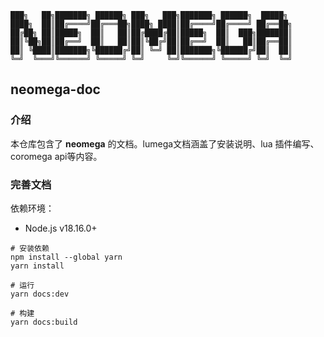 ``` raw
███╗   ██╗███████╗ ██████╗ ███╗   ███╗███████╗ ██████╗  █████╗   
████╗  ██║██╔════╝██╔═══██╗████╗ ████║██╔════╝██╔════╝ ██╔══██╗  
██╔██╗ ██║█████╗  ██║   ██║██╔████╔██║█████╗  ██║  ███╗███████║  
██║╚██╗██║██╔══╝  ██║   ██║██║╚██╔╝██║██╔══╝  ██║   ██║██╔══██║  
██║ ╚████║███████╗╚██████╔╝██║ ╚═╝ ██║███████╗╚██████╔╝██║  ██║  
╚═╝  ╚═══╝╚══════╝ ╚═════╝ ╚═╝     ╚═╝╚══════╝ ╚═════╝ ╚═╝  ╚═╝  
``` 
## neomega-doc
### 介绍
本仓库包含了 **neomega** 的文档。lumega文档涵盖了安装说明、lua 插件编写、coromega api等内容。

### 完善文档
依赖环境：
- Node.js v18.16.0+
```shell
# 安装依赖
npm install --global yarn
yarn install

# 运行
yarn docs:dev

# 构建
yarn docs:build
```